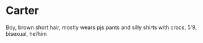 # Carter
Boy, brown short hair, mostly wears pjs pants and silly shirts with crocs, 5’9, bisexual, he/him
